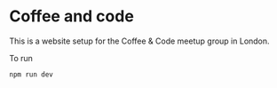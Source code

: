 # Coffee and code

This is a website setup for the Coffee & Code meetup group in London.

To run

```
npm run dev
```
